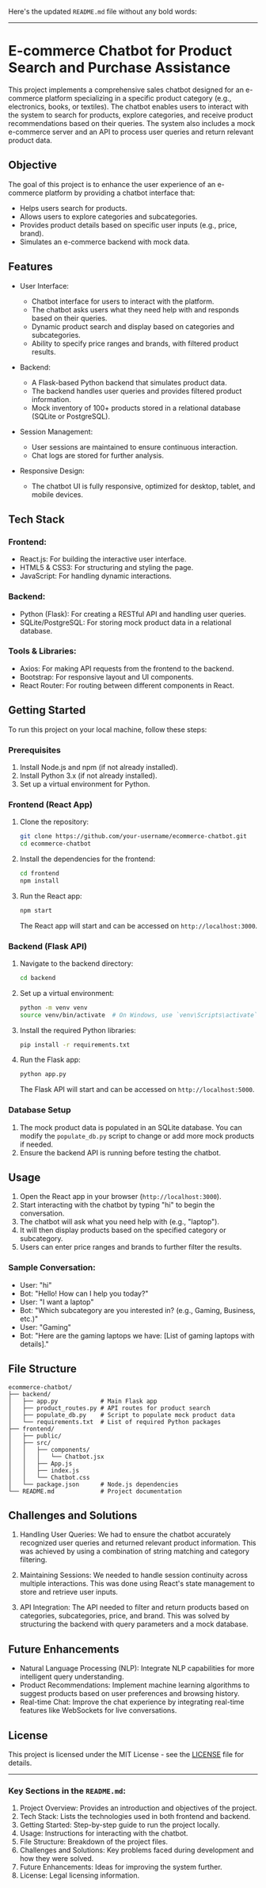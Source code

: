 Here's the updated `README.md` file without any bold words:

---

# E-commerce Chatbot for Product Search and Purchase Assistance

This project implements a comprehensive sales chatbot designed for an e-commerce platform specializing in a specific product category (e.g., electronics, books, or textiles). The chatbot enables users to interact with the system to search for products, explore categories, and receive product recommendations based on their queries. The system also includes a mock e-commerce server and an API to process user queries and return relevant product data.

## Objective

The goal of this project is to enhance the user experience of an e-commerce platform by providing a chatbot interface that:
- Helps users search for products.
- Allows users to explore categories and subcategories.
- Provides product details based on specific user inputs (e.g., price, brand).
- Simulates an e-commerce backend with mock data.

## Features

- User Interface: 
  - Chatbot interface for users to interact with the platform.
  - The chatbot asks users what they need help with and responds based on their queries.
  - Dynamic product search and display based on categories and subcategories.
  - Ability to specify price ranges and brands, with filtered product results.

- Backend:
  - A Flask-based Python backend that simulates product data.
  - The backend handles user queries and provides filtered product information.
  - Mock inventory of 100+ products stored in a relational database (SQLite or PostgreSQL).

- Session Management:
  - User sessions are maintained to ensure continuous interaction.
  - Chat logs are stored for further analysis.

- Responsive Design:
  - The chatbot UI is fully responsive, optimized for desktop, tablet, and mobile devices.

## Tech Stack

### Frontend:
- React.js: For building the interactive user interface.
- HTML5 & CSS3: For structuring and styling the page.
- JavaScript: For handling dynamic interactions.

### Backend:
- Python (Flask): For creating a RESTful API and handling user queries.
- SQLite/PostgreSQL: For storing mock product data in a relational database.

### Tools & Libraries:
- Axios: For making API requests from the frontend to the backend.
- Bootstrap: For responsive layout and UI components.
- React Router: For routing between different components in React.

## Getting Started

To run this project on your local machine, follow these steps:

### Prerequisites

1. Install Node.js and npm (if not already installed).
2. Install Python 3.x (if not already installed).
3. Set up a virtual environment for Python.

### Frontend (React App)

1. Clone the repository:

   ```bash
   git clone https://github.com/your-username/ecommerce-chatbot.git
   cd ecommerce-chatbot
   ```

2. Install the dependencies for the frontend:

   ```bash
   cd frontend
   npm install
   ```

3. Run the React app:

   ```bash
   npm start
   ```

   The React app will start and can be accessed on `http://localhost:3000`.

### Backend (Flask API)

1. Navigate to the backend directory:

   ```bash
   cd backend
   ```

2. Set up a virtual environment:

   ```bash
   python -m venv venv
   source venv/bin/activate  # On Windows, use `venv\Scripts\activate`
   ```

3. Install the required Python libraries:

   ```bash
   pip install -r requirements.txt
   ```

4. Run the Flask app:

   ```bash
   python app.py
   ```

   The Flask API will start and can be accessed on `http://localhost:5000`.

### Database Setup

1. The mock product data is populated in an SQLite database. You can modify the `populate_db.py` script to change or add more mock products if needed.
2. Ensure the backend API is running before testing the chatbot.

## Usage

1. Open the React app in your browser (`http://localhost:3000`).
2. Start interacting with the chatbot by typing "hi" to begin the conversation.
3. The chatbot will ask what you need help with (e.g., "laptop").
4. It will then display products based on the specified category or subcategory.
5. Users can enter price ranges and brands to further filter the results.

### Sample Conversation:

- User: "hi"
- Bot: "Hello! How can I help you today?"
- User: "I want a laptop"
- Bot: "Which subcategory are you interested in? (e.g., Gaming, Business, etc.)"
- User: "Gaming"
- Bot: "Here are the gaming laptops we have: [List of gaming laptops with details]."

## File Structure

```
ecommerce-chatbot/
├── backend/
│   ├── app.py            # Main Flask app
│   ├── product_routes.py # API routes for product search
│   ├── populate_db.py    # Script to populate mock product data
│   └── requirements.txt  # List of required Python packages
├── frontend/
│   ├── public/
│   ├── src/
│   │   ├── components/
│   │   │   └── Chatbot.jsx
│   │   ├── App.js
│   │   ├── index.js
│   │   └── Chatbot.css
│   └── package.json      # Node.js dependencies
└── README.md             # Project documentation
```

## Challenges and Solutions

1. Handling User Queries: We had to ensure the chatbot accurately recognized user queries and returned relevant product information. This was achieved by using a combination of string matching and category filtering.
   
2. Maintaining Sessions: We needed to handle session continuity across multiple interactions. This was done using React's state management to store and retrieve user inputs.

3. API Integration: The API needed to filter and return products based on categories, subcategories, price, and brand. This was solved by structuring the backend with query parameters and a mock database.

## Future Enhancements

- Natural Language Processing (NLP): Integrate NLP capabilities for more intelligent query understanding.
- Product Recommendations: Implement machine learning algorithms to suggest products based on user preferences and browsing history.
- Real-time Chat: Improve the chat experience by integrating real-time features like WebSockets for live conversations.

## License

This project is licensed under the MIT License - see the [LICENSE](LICENSE) file for details.

---

### Key Sections in the `README.md`:

1. Project Overview: Provides an introduction and objectives of the project.
2. Tech Stack: Lists the technologies used in both frontend and backend.
3. Getting Started: Step-by-step guide to run the project locally.
4. Usage: Instructions for interacting with the chatbot.
5. File Structure: Breakdown of the project files.
6. Challenges and Solutions: Key problems faced during development and how they were solved.
7. Future Enhancements: Ideas for improving the system further.
8. License: Legal licensing information.

